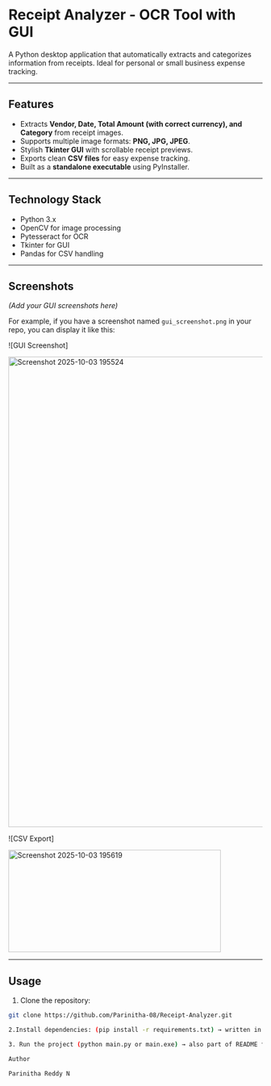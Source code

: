 # Receipt Analyzer - OCR Tool with GUI

A Python desktop application that automatically extracts and categorizes information from receipts. Ideal for personal or small business expense tracking.

---

## Features
- Extracts **Vendor, Date, Total Amount (with correct currency), and Category** from receipt images.
- Supports multiple image formats: **PNG, JPG, JPEG**.
- Stylish **Tkinter GUI** with scrollable receipt previews.
- Exports clean **CSV files** for easy expense tracking.
- Built as a **standalone executable** using PyInstaller.

---

## Technology Stack
- Python 3.x
- OpenCV for image processing
- Pytesseract for OCR
- Tkinter for GUI
- Pandas for CSV handling

---

## Screenshots

*(Add your GUI screenshots here)*

For example, if you have a screenshot named `gui_screenshot.png` in your repo, you can display it like this:

![GUI Screenshot]

<img width="1269" height="933" alt="Screenshot 2025-10-03 195524" src="https://github.com/user-attachments/assets/f5c2edc3-ba4f-4a3d-9738-cc7e74f1cc91" />


![CSV Export]

<img width="421" height="203" alt="Screenshot 2025-10-03 195619" src="https://github.com/user-attachments/assets/6ea8c86e-a6e8-4bc8-97c6-151fdfce6265" />


---

## Usage
1. Clone the repository:
```bash
git clone https://github.com/Parinitha-08/Receipt-Analyzer.git

2.Install dependencies: (pip install -r requirements.txt) → written in README so anyone cloning your repo knows how to install Python packages.

3. Run the project (python main.py or main.exe) → also part of README for usage instructions

Author

Parinitha Reddy N
